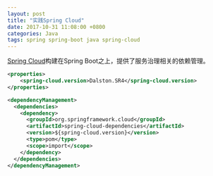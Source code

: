```yaml
---
layout: post
title: "实践Spring Cloud"
date: 2017-10-31 11:08:00 +0800
categories: Java
tags: spring spring-boot java spring-cloud
---
```


[Spring Cloud](http://projects.spring.io/spring-cloud/)构建在Spring Boot之上，提供了服务治理相关的依赖管理。



```xml
<properties>
	<spring-cloud.version>Dalston.SR4</spring-cloud.version>
</properties>
```



```xml
<dependencyManagement>
  <dependencies>
    <dependency>
      <groupId>org.springframework.cloud</groupId>
      <artifactId>spring-cloud-dependencies</artifactId>
      <version>${spring-cloud.version}</version>
      <type>pom</type>
      <scope>import</scope>
    </dependency>
  </dependencies>
</dependencyManagement>
```

